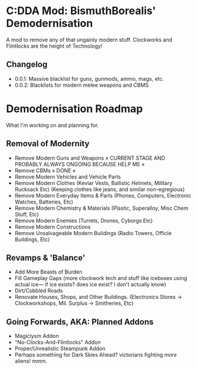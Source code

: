 # C:DDA Mod: BismuthBorealis' Demodernisation

A mod to remove any of that ungainly modern stuff.
Clockworks and Flintlocks are the height of Technology!

## Changelog

- 0.0.1: Massive blacklist for guns, gunmods, ammo, mags, etc.
- 0.0.2: Blacklists for modern melee weapons and CBMS

# Demodernisation Roadmap

What I'm working on and planning for.

## Removal of Modernity
- Remove Modern Guns and Weapons » CURRENT STAGE AND PROBABLY ALWAYS ONGOING BECAUSE HELP ME «
- Remove CBMs » DONE «
- Remove Modern Vehicles and Vehicle Parts
- Remove Modern Clothes
     (Kevlar Vests, Ballistic Helmets, Military Rucksack Etc) (Keeping clothes like jeans, and similar non-egregious)
- Remove Modern Everyday Items & Parts
     (Phones, Computers, Electronic Watches, Batteries, Etc)
- Remove Modern Chemistry & Materials
     (Plastic, Superalloy, Misc Chem Stuff, Etc)
- Remove Modern Enemies
     (Turrets, Drones, Cyborgs Etc)
- Remove Modern Constructions
- Remove Unsalvageable Modern Buildings
     (Radio Towers, Officle Buildings, Etc) 

## Revamps & 'Balance'
- Add More Beasts of Burden
- Fill Gameplay Gaps
     (more clockwork tech and stuff like iceboxes using actual ice— if ice exists? does ice exist? I don't actually know) 
- Dirt/Cobbled Roads
- Renovate Houses, Shops, and Other Buildings.
     (Electronics Stores -> Clockworkshops, Mil. Surplus -> Smitheries, Etc)

## Going Forwards, AKA: Planned Addons
- Magiclysm Addon
- "No-Clocks-And-Flintlocks" Addon
- Proper/Unrealistic Steampunk Addon
- Perhaps something for Dark Skies Ahead? victorians fighting *more* aliens! mmm.
